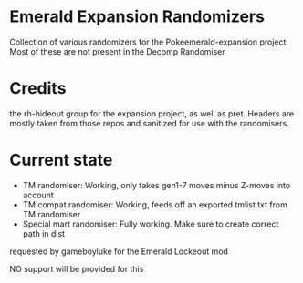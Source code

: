 # Emerald Expansion Randomizers
Collection of various randomizers for the Pokeemerald-expansion project. Most of these are not present in the Decomp Randomiser

# Credits
the rh-hideout group for the expansion project, as well as pret. Headers are mostly taken from those repos and sanitized for use with the randomisers.

# Current state
- TM randomiser: Working, only takes gen1-7 moves minus Z-moves into account
- TM compat randomiser: Working, feeds off an exported tmlist.txt from TM randomiser
- Special mart randomiser: Fully working. Make sure to create correct path in dist

requested by gameboyluke for the Emerald Lockeout mod


NO support will be provided for this
